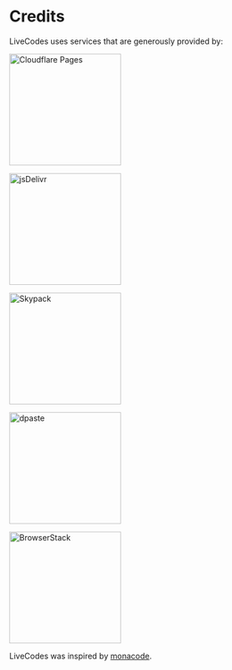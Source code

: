 # Credits

LiveCodes uses services that are generously provided by:

<p>
<a href="https://pages.cloudflare.com/" target="_blank" title="Cloudflare Pages">
  <img alt="Cloudflare Pages" width="200" src="/web/img/credits/cloudflare-pages.svg">
</img></a>
</p>
<p>
<a href="https://www.jsdelivr.com/" target="_blank" title="jsDelivr">
  <img alt="jsDelivr" width="200" src="/web/img/credits/jsdelivr.svg">
</img></a>
</p>
<p>
<a href="https://www.skypack.dev/" target="_blank" title="Skypack">
  <img alt="Skypack" width="200" src="/web/img/credits/skypack.svg">
</img></a>
</p>
<p>
<a href="https://dpaste.com/" target="_blank" title="dpaste">
  <img alt="dpaste" width="200" src="/web/img/credits/dpaste.png">
</img></a>
</p>
<p>
<a href="https://www.browserstack.com/" target="_blank" title="BrowserStack">
  <img alt="BrowserStack" width="200" src="/web/img/credits/browserstack.svg">
</img></a>
</p>

LiveCodes was inspired by [monacode](https://github.com/lukejacksonn/monacode/).
